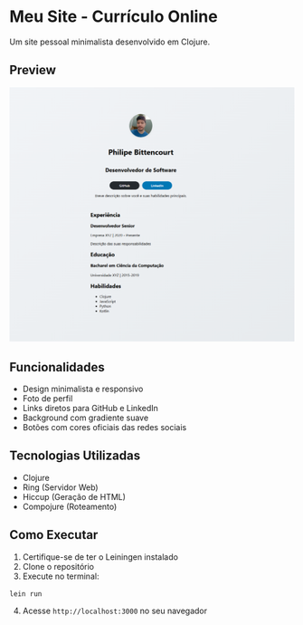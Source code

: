 # Meu Site - Currículo Online

Um site pessoal minimalista desenvolvido em Clojure.

## Preview

![Screenshot do Site](/doc/preview.png)

## Funcionalidades

- Design minimalista e responsivo
- Foto de perfil
- Links diretos para GitHub e LinkedIn
- Background com gradiente suave
- Botões com cores oficiais das redes sociais

## Tecnologias Utilizadas

- Clojure
- Ring (Servidor Web)
- Hiccup (Geração de HTML)
- Compojure (Roteamento)

## Como Executar

1. Certifique-se de ter o Leiningen instalado
2. Clone o repositório
3. Execute no terminal:

```bash
lein run
```

4. Acesse `http://localhost:3000` no seu navegador



